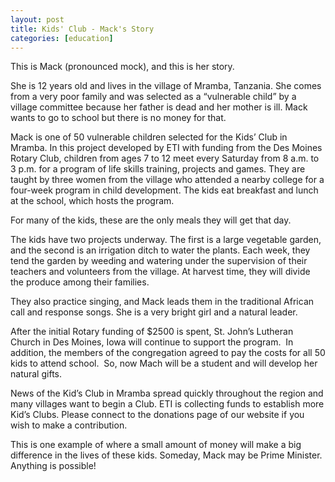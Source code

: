 ```yaml
---
layout: post
title: Kids' Club - Mack's Story
categories: [education]
---
```

This is Mack (pronounced mock), and this is her story. 

She is 12 years old and lives in the village of Mramba, Tanzania. She comes from a very poor family and was selected as a “vulnerable child” by a village committee because her father is dead and her mother is ill. Mack wants to go to school but there is no money for that.

Mack is one of 50 vulnerable children selected for the Kids’ Club in Mramba. In this project developed by ETI with funding from the Des Moines Rotary Club, children from ages 7 to 12 meet every Saturday from 8 a.m. to 3 p.m. for a program of life skills training, projects and games. They are taught by three women from the village who attended a nearby college for a four-week program in child development. The kids eat breakfast and lunch at the school, which hosts the program.

For many of the kids, these are the only meals they will get that day.

The kids have two projects underway. The first is a large vegetable garden, and the second is an irrigation ditch to water the plants. Each week, they tend the garden by weeding and watering under the supervision of their teachers and volunteers from the village. At harvest time, they will divide the produce among their families.

They also practice singing, and Mack leads them in the traditional African call and response songs. She is a very bright girl and a natural leader.

After the initial Rotary funding of $2500 is spent, St. John’s Lutheran Church in Des Moines, Iowa will continue to support the program.  In addition, the members of the congregation agreed to pay the costs for all 50 kids to attend school.  So, now Mach will be a student and will develop her natural gifts.

News of the Kid’s Club in Mramba spread quickly throughout the region and many villages want to begin a Club. ETI is collecting funds to establish more Kid’s Clubs. Please connect to the donations page of our website if you wish to make a contribution.

This is one example of where a small amount of money will make a big difference in the lives of these kids. Someday, Mack may be Prime Minister.  Anything is possible!


